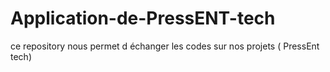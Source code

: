 # Application-de-PressENT-tech
ce repository nous permet d échanger les codes sur nos projets ( PressEnt tech)
